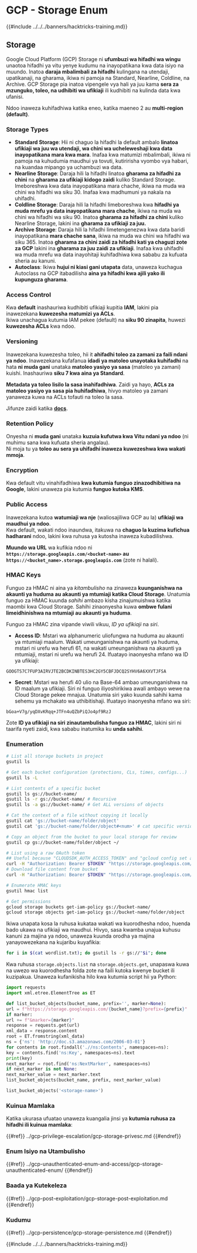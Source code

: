 # GCP - Storage Enum

{{#include ../../../banners/hacktricks-training.md}}

## Storage

Google Cloud Platform (GCP) Storage ni **ufumbuzi wa hifadhi wa wingu** unaotoa hifadhi ya vitu yenye kudumu na inayopatikana kwa data isiyo na muundo. Inatoa **daraja mbalimbali za hifadhi** kulingana na utendaji, upatikanaji, na gharama, ikiwa ni pamoja na Standard, Nearline, Coldline, na Archive. GCP Storage pia inatoa vipengele vya hali ya juu kama **sera za mzunguko, toleo, na udhibiti wa ufikiaji** ili kudhibiti na kulinda data kwa ufanisi.

Ndoo inaweza kuhifadhiwa katika eneo, katika maeneo 2 au **multi-region (default)**.

### Storage Types

- **Standard Storage**: Hii ni chaguo la hifadhi la default ambalo **linatoa ufikiaji wa juu wa utendaji, wa chini wa ucheleweshaji kwa data inayopatikana mara kwa mara**. Inafaa kwa matumizi mbalimbali, ikiwa ni pamoja na kuhudumia maudhui ya tovuti, kutiririsha vyombo vya habari, na kuandaa mipango ya uchambuzi wa data.
- **Nearline Storage**: Daraja hili la hifadhi linatoa **gharama za hifadhi za chini** na **gharama za ufikiaji kidogo zaidi** kuliko Standard Storage. Imeboreshwa kwa data inayopatikana mara chache, ikiwa na muda wa chini wa hifadhi wa siku 30. Inafaa kwa madhumuni ya nakala na uhifadhi.
- **Coldline Storage**: Daraja hili la hifadhi limeboreshwa kwa **hifadhi ya muda mrefu ya data inayopatikana mara chache**, ikiwa na muda wa chini wa hifadhi wa siku 90. Inatoa **gharama za hifadhi za chini** kuliko Nearline Storage, lakini ina **gharama za ufikiaji za juu.**
- **Archive Storage**: Daraja hili la hifadhi limetengenezwa kwa data baridi inayopatikana **mara chache sana**, ikiwa na muda wa chini wa hifadhi wa siku 365. Inatoa **gharama za chini zaidi za hifadhi kati ya chaguzi zote za GCP** lakini ina **gharama za juu zaidi za ufikiaji**. Inafaa kwa uhifadhi wa muda mrefu wa data inayohitaji kuhifadhiwa kwa sababu za kufuata sheria au kanuni.
- **Autoclass**: Ikiwa **hujui ni kiasi gani utapata** data, unaweza kuchagua Autoclass na GCP itabadilisha **aina ya hifadhi kwa ajili yako ili kupunguza gharama**.

### Access Control

Kwa **default** inashauriwa kudhibiti ufikiaji kupitia **IAM**, lakini pia inawezekana **kuwezesha matumizi ya ACLs**.\
Ikiwa unachagua kutumia IAM pekee (default) na **siku 90 zinapita**, huwezi **kuwezesha ACLs** kwa ndoo.

### Versioning

Inawezekana kuwezesha toleo, hii it **ahifadhi toleo za zamani za faili ndani ya ndoo**. Inawezekana kufafanua **idadi ya matoleo unayotaka kuhifadhi** na hata **ni muda gani** unataka **matoleo yasiyo ya sasa** (matoleo ya zamani) kuishi. Inashauriwa **siku 7 kwa aina ya Standard**.

**Metadata ya toleo lisilo la sasa inahifadhiwa**. Zaidi ya hayo, **ACLs za matoleo yasiyo ya sasa pia huhifadhiwa**, hivyo matoleo ya zamani yanaweza kuwa na ACLs tofauti na toleo la sasa.

Jifunze zaidi katika [**docs**](https://cloud.google.com/storage/docs/object-versioning).

### Retention Policy

Onyesha ni **muda gani** unataka **kuzuia kufutwa kwa Vitu ndani ya ndoo** (ni muhimu sana kwa kufuata sheria angalau).\
Ni moja tu ya **toleo au sera ya uhifadhi inaweza kuwezeshwa kwa wakati mmoja**.

### Encryption

Kwa default vitu vinahifadhiwa **kwa kutumia funguo zinazodhibitiwa na Google**, lakini unaweza pia kutumia **funguo kutoka KMS**.

### Public Access

Inawezekana kutoa **watumiaji wa nje** (waliosajiliwa GCP au la) **ufikiaji wa maudhui ya ndoo**.\
Kwa default, wakati ndoo inaundwa, itakuwa na **chaguo la kuzima kufichua hadharani** ndoo, lakini kwa ruhusa ya kutosha inaweza kubadilishwa.

**Muundo wa URL** wa kufikia ndoo ni **`https://storage.googleapis.com/<bucket-name>` au `https://<bucket_name>.storage.googleapis.com`** (zote ni halali).

### HMAC Keys

Funguo za HMAC ni aina ya _kitambulisho_ na zinaweza **kuunganishwa na akaunti ya huduma au akaunti ya mtumiaji katika Cloud Storage**. Unatumia funguo za HMAC kuunda _sahihi_ ambazo kisha zinajumuishwa katika maombi kwa Cloud Storage. Sahihi zinaonyesha kuwa **ombwe fulani limeidhinishwa na mtumiaji au akaunti ya huduma**.

Funguo za HMAC zina vipande viwili vikuu, _ID ya ufikiaji_ na _siri_.

- **Access ID**: Mstari wa alphanumeric uliofungwa na huduma au akaunti ya mtumiaji maalum. Wakati umeunganishwa na akaunti ya huduma, mstari ni urefu wa herufi 61, na wakati umeunganishwa na akaunti ya mtumiaji, mstari ni urefu wa herufi 24. Ifuatayo inaonyesha mfano wa ID ya ufikiaji:

`GOOGTS7C7FUP3AIRVJTE2BCDKINBTES3HC2GY5CBFJDCQ2SYHV6A6XXVTJFSA`

- **Secret**: Mstari wa herufi 40 ulio na Base-64 ambao umeunganishwa na ID maalum ya ufikiaji. Siri ni funguo iliyoshirikiwa awali ambayo wewe na Cloud Storage pekee mnajua. Unatumia siri yako kuunda sahihi kama sehemu ya mchakato wa uthibitishaji. Ifuatayo inaonyesha mfano wa siri:

`bGoa+V7g/yqDXvKRqq+JTFn4uQZbPiQJo4pf9RzJ`

Zote **ID ya ufikiaji na siri zinautambulisha funguo za HMAC**, lakini siri ni taarifa nyeti zaidi, kwa sababu inatumika ku **unda sahihi**.

### Enumeration
```bash
# List all storage buckets in project
gsutil ls

# Get each bucket configuration (protections, CLs, times, configs...)
gsutil ls -L

# List contents of a specific bucket
gsutil ls gs://bucket-name/
gsutil ls -r gs://bucket-name/ # Recursive
gsutil ls -a gs://bucket-name/ # Get ALL versions of objects

# Cat the context of a file without copying it locally
gsutil cat 'gs://bucket-name/folder/object'
gsutil cat 'gs://bucket-name/folder/object#<num>' # cat specific version

# Copy an object from the bucket to your local storage for review
gsutil cp gs://bucket-name/folder/object ~/

# List using a raw OAuth token
## Useful because "CLOUDSDK_AUTH_ACCESS_TOKEN" and "gcloud config set auth/access_token_file" doesn't work with gsutil
curl -H "Authorization: Bearer $TOKEN" "https://storage.googleapis.com/storage/v1/b/<storage-name>/o"
# Download file content from bucket
curl -H "Authorization: Bearer $TOKEN" "https://storage.googleapis.com/storage/v1/b/supportstorage-58249/o/flag.txt?alt=media" --output -

# Enumerate HMAC keys
gsutil hmac list

# Get permissions
gcloud storage buckets get-iam-policy gs://bucket-name/
gcloud storage objects get-iam-policy gs://bucket-name/folder/object
```
Ikiwa unapata kosa la ruhusa kukataa wakati wa kuorodhesha ndoo, huenda bado ukawa na ufikiaji wa maudhui. Hivyo, sasa kwamba unajua kuhusu kanuni za majina ya ndoo, unaweza kuunda orodha ya majina yanayowezekana na kujaribu kuyafikia:
```bash
for i in $(cat wordlist.txt); do gsutil ls -r gs://"$i"; done
```
Kwa ruhusa `storage.objects.list` na `storage.objects.get`, unapaswa kuwa na uwezo wa kuorodhesha folda zote na faili kutoka kwenye bucket ili kuzipakua. Unaweza kufanikisha hilo kwa kutumia script hii ya Python:
```python
import requests
import xml.etree.ElementTree as ET

def list_bucket_objects(bucket_name, prefix='', marker=None):
url = f"https://storage.googleapis.com/{bucket_name}?prefix={prefix}"
if marker:
url += f"&marker={marker}"
response = requests.get(url)
xml_data = response.content
root = ET.fromstring(xml_data)
ns = {'ns': 'http://doc.s3.amazonaws.com/2006-03-01'}
for contents in root.findall('.//ns:Contents', namespaces=ns):
key = contents.find('ns:Key', namespaces=ns).text
print(key)
next_marker = root.find('ns:NextMarker', namespaces=ns)
if next_marker is not None:
next_marker_value = next_marker.text
list_bucket_objects(bucket_name, prefix, next_marker_value)

list_bucket_objects('<storage-name>')
```
### Kuinua Mamlaka

Katika ukurasa ufuatao unaweza kuangalia jinsi ya **kutumia ruhusa za hifadhi ili kuinua mamlaka**:

{{#ref}}
../gcp-privilege-escalation/gcp-storage-privesc.md
{{#endref}}

### Enum Isiyo na Utambulisho

{{#ref}}
../gcp-unauthenticated-enum-and-access/gcp-storage-unauthenticated-enum/
{{#endref}}

### Baada ya Kutekeleza

{{#ref}}
../gcp-post-exploitation/gcp-storage-post-exploitation.md
{{#endref}}

### Kudumu

{{#ref}}
../gcp-persistence/gcp-storage-persistence.md
{{#endref}}

{{#include ../../../banners/hacktricks-training.md}}

